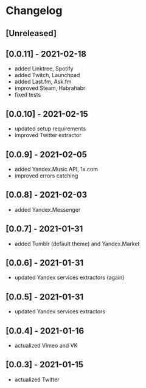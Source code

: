 # Changelog

## [Unreleased]

## [0.0.11] - 2021-02-18
* added Linktree, Spotify
* added Twitch, Launchpad
* added Last.fm, Ask.fm
* improved Steam, Habrahabr
* fixed tests

## [0.0.10] - 2021-02-15
* updated setup requirements
* improved Twitter extractor

## [0.0.9] - 2021-02-05
* added Yandex.Music API, 1x.com
* improved errors catching

## [0.0.8] - 2021-02-03
* added Yandex.Messenger

## [0.0.7] - 2021-01-31
* added Tumblr (default theme) and Yandex.Market

## [0.0.6] - 2021-01-31
* updated Yandex services extractors (again)

## [0.0.5] - 2021-01-31
* updated Yandex services extractors

## [0.0.4] - 2021-01-16
* actualized Vimeo and VK

## [0.0.3] - 2021-01-15
* actualized Twitter
